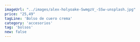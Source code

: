```yaml
---
imageUrl: "../images/alex-holyoake-SwmgzV_-SSw-unsplash.jpg"
price: "25,49"
tagLine: 'Bolso de cuero crema'
category: 'accesorios'
tag: 'bolsos'
new: false
---
```

